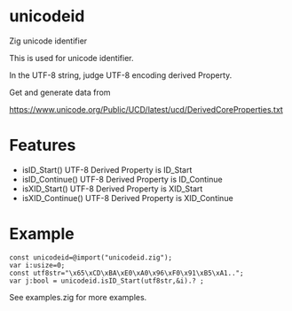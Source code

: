 # unicodeid
Zig unicode identifier

This is used for unicode identifier.

In the UTF-8 string, judge UTF-8 encoding derived Property.


Get and generate data from

https://www.unicode.org/Public/UCD/latest/ucd/DerivedCoreProperties.txt

# Features
* isID_Start() UTF-8 Derived Property is ID_Start
* isID_Continue() UTF-8 Derived Property is ID_Continue
* isXID_Start() UTF-8 Derived Property is XID_Start
* isXID_Continue() UTF-8 Derived Property is XID_Continue

# Example

```
const unicodeid=@import("unicodeid.zig");
var i:usize=0;
const utf8str="\x65\xCD\xBA\xE0\xA0\x96\xF0\x91\xB5\xA1..";
var j:bool = unicodeid.isID_Start(utf8str,&i).? ;
```

See examples.zig for more examples.
